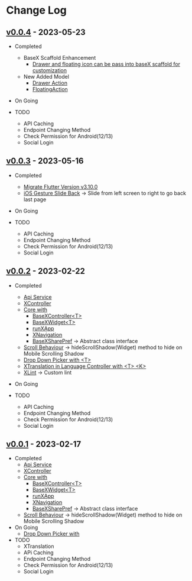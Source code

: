 # Change Log

## [v0.0.4](https://github.com/haolun1996/baseX/releases/tag/0.0.4) - 2023-05-23
- Completed
    - BaseX Scaffold Enhancement
        - [Drawer and floating icon can be pass into baseX scaffold for customization](https://github.com/haolun1996/baseX/blob/166788b3f466fe6fd99b46248cf4aa0f7342d033/lib/Core/x_base_widget.dart#LL202C7-L218C74)
    - New Added Model
        - [Drawer Action](https://github.com/haolun1996/baseX/blob/main/lib/model/ui/drawer_action.dart)
        - [FloatingAction](https://github.com/haolun1996/baseX/blob/main/lib/model/ui/floating_action.dart)
- On Going
    
- TODO
    - API Caching
    - Endpoint Changing Method
    - Check Permission for Android(12/13)
    - Social Login

## [v0.0.3](https://github.com/haolun1996/baseX/releases/tag/0.0.3) - 2023-05-16
- Completed
    - [Migrate Flutter Version v3.10.0](https://github.com/haolun1996/baseX/pubspec.yaml)
    - [iOS Gesture Slide Back](https://github.com/haolun1996/baseX/lib/Core/x_base_widget.dart) -> Slide from left screen to right to go back last page
- On Going
    
- TODO
    - API Caching
    - Endpoint Changing Method
    - Check Permission for Android(12/13)
    - Social Login

## [v0.0.2](https://github.com/haolun1996/baseX/releases/tag/0.0.2) - 2023-02-22
- Completed
    - [Api Service](https://github.com/haolun1996/baseX/tree/main/lib/api_service)
    - [XController](https://github.com/haolun1996/baseX/blob/main/lib/controller/x_controller.dart)
    - [Core with](https://github.com/haolun1996/baseX/tree/main/lib/Core)
        - [BaseXController<T\>](https://github.com/haolun1996/baseX/blob/main/lib/Core/x_base_controller.dart)
        - [BaseXWidget<T\>](https://github.com/haolun1996/baseX/blob/main/lib/Core/x_base_controller.dart)
        - [runXApp](https://github.com/haolun1996/baseX/blob/main/lib/Core/x_get_app.dart)
        - [XNavigation](https://github.com/haolun1996/baseX/blob/main/lib/Core/x_navigation.dart)
        - [BaseXSharePref](https://github.com/haolun1996/baseX/blob/main/lib/Core/x_share_pref.dart)
            -> Abstract class interface
    - [Scroll Behaviour](https://github.com/haolun1996/baseX/blob/main/lib/helper/scroll_behaviour.dart)
        -> hideScrollShadow(Widget) method to hide on Mobile Scrolling Shadow
    - [Drop Down Picker with <T\>](https://github.com/haolun1996/baseX/blob/main/lib/x_widget/x_picker.dart)
    - [XTranslation in Language Controller with <T\> <K\>](https://github.com/haolun1996/baseX/blob/main/lib/controller/x_lang_controller.dart)
    - [XLint](https://github.com/haolun1996/baseX/blob/main/lib/x_lint/x_lint.yaml)
        -> Custom lint 
- On Going
    
- TODO
    - API Caching
    - Endpoint Changing Method
    - Check Permission for Android(12/13)
    - Social Login

## [v0.0.1](https://github.com/haolun1996/baseX/releases/tag/0.0.1) - 2023-02-17
- Completed
    - [Api Service](https://github.com/haolun1996/baseX/tree/main/lib/api_service)
    - [XController](https://github.com/haolun1996/baseX/blob/main/lib/controller/x_controller.dart)
    - [Core with](https://github.com/haolun1996/baseX/tree/main/lib/Core)
        - [BaseXController<T\>](https://github.com/haolun1996/baseX/blob/main/lib/Core/x_base_controller.dart)
        - [BaseXWidget<T\>](https://github.com/haolun1996/baseX/blob/main/lib/Core/x_base_controller.dart)
        - [runXApp](https://github.com/haolun1996/baseX/blob/main/lib/Core/x_get_app.dart)
        - [XNavigation](https://github.com/haolun1996/baseX/blob/main/lib/Core/x_navigation.dart)
        - [BaseXSharePref](https://github.com/haolun1996/baseX/blob/main/lib/Core/x_share_pref.dart)
            -> Abstract class interface
    - [Scroll Behaviour](https://github.com/haolun1996/baseX/blob/main/lib/helper/scroll_behaviour.dart)
        -> hideScrollShadow(Widget) method to hide on Mobile Scrolling Shadow
- On Going
    - [Drop Down Picker with <T/>](https://github.com/haolun1996/baseX/blob/main/lib/Core/x_widget.dart)
- TODO
    - XTranslation
    - APi Caching
    - Endpoint Changing Method
    - Check Permission for Android(12/13)
    - Social Login